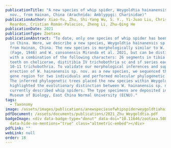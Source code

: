 ```yaml
---
publicationTitle: "A new species of whip spider, Weygoldtia hainanensis sp.
  nov., from Hainan, China (Arachnida: Amblypygi: Charinidae)"
publicationAuthor: Xiao-Yu, Zhu, Shi-Yang Wu, S. Y., Yi-Juao Liu, Chris R.
  Reardon, Cristian Román-Palacios, Zheng Li, Zhu-Qing He
publicationDate: 2021
publicationType: Zootaxa
publicationAbstract: "To date, only one species of whip spider has been recorded
  in China. Here, we describe a new species, Weygoldtia hainanensis sp. nov.,
  from Hainan, China. The new species is morphologically similar to W. davidovi
  (Fage, 1946) and W. consonensis Miranda et al. 2021, but can be distinguished
  with a combination of the following characters: 26 segments in tibia I, 6-7
  teeth on chelicerae, distitibia IV trichobothria sc and sf series each with
  10-11 trichobothria. To validate our morphological inferences and support the
  erection of W. hainanensis sp. nov. as a new species, we sequenced the COI
  gene region for two individuals and performed molecular phylogenetic analyses.
  The inferred phylogenetic trees placed the new species within Weygoldtia and
  highlighted the evolutionary distinction between W. hainanensis sp. nov. and
  currently described whip spiders. The type specimens are deposited in the
  Museum of Biology, East China Normal University (ECNU)."
tags:
  - Taxonomy
image: /assets/images/publications/anewspeciesofwhipspiderweygoldtiahainanensis.jpg
pdfDocument: /assets/documents/publications/2021_Zhu_Weygoldtia.pdf
badgeImage: <div data-badge-type="donut" data-doi="10.11646/zootaxa.5082.1.6"
  data-hide-no-mentions="true" class="altmetric-embed"></div>
pdfLink: ""
webLink: null
order: 18
---
```


